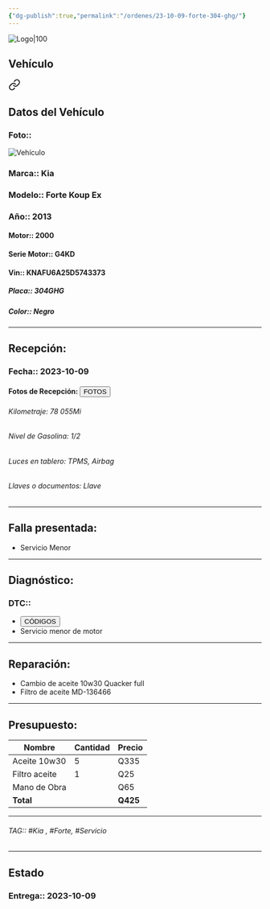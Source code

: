 ```yaml
---
{"dg-publish":true,"permalink":"/ordenes/23-10-09-forte-304-ghg/"}
---
```


![Logo|100](http://drive.google.com/uc?export=view&id=137fl3TIZ0-PU8b-Pt0bsjclwHub_u78G)

## Vehículo

<div class="transclusion internal-embed is-loaded"><a class="markdown-embed-link" href="/vehiculos/kia/forte-304-ghg/#datos-del-vehiculo" aria-label="Open link"><svg xmlns="http://www.w3.org/2000/svg" width="24" height="24" viewBox="0 0 24 24" fill="none" stroke="currentColor" stroke-width="2" stroke-linecap="round" stroke-linejoin="round" class="svg-icon lucide-link"><path d="M10 13a5 5 0 0 0 7.54.54l3-3a5 5 0 0 0-7.07-7.07l-1.72 1.71"></path><path d="M14 11a5 5 0 0 0-7.54-.54l-3 3a5 5 0 0 0 7.07 7.07l1.71-1.71"></path></svg></a><div class="markdown-embed">



## Datos del Vehículo 
### Foto:: 
![Vehículo](http://drive.google.com/uc?export=view&id=1pZB_UH5MX1T-sZN58U1DaGTnQwqYF7Fk)

### Marca:: Kia 
### Modelo:: Forte Koup Ex
### Año:: 2013
#### Motor:: 2000
#### Serie Motor:: G4KD
#### Vin:: KNAFU6A25D5743373
##### Placa:: 304GHG
##### Color:: Negro
---


</div></div>


## Recepción:
### Fecha:: 2023-10-09
#### Fotos de Recepción: <a href="http"><button class="btn success">FOTOS</button></a>

###### Kilometraje: 78 055Mi
###### Nivel de Gasolina: 1/2
###### Luces en tablero: TPMS, Airbag 
###### Llaves o documentos: Llave

---

## Falla presentada:
- Servicio Menor 


---

## Diagnóstico:
### DTC:: 

- <a href="http"><button class="btn success">CÓDIGOS</button></a>
- Servicio menor de motor

---
## Reparación:
- Cambio de aceite 10w30 Quacker full
- Filtro de aceite MD-136466

---

## Presupuesto:

| Nombre        | Cantidad | Precio |
| ------------- | -------- | ------ |
| Aceite 10w30  | 5        | Q335   |
| Filtro aceite | 1        | Q25    |
| Mano de Obra  |          | Q65      |
| **Total**             |          |   **Q425**     |

---

###### TAG:: #Kia , #Forte, #Servicio 

---

## Estado

### Entrega:: 2023-10-09